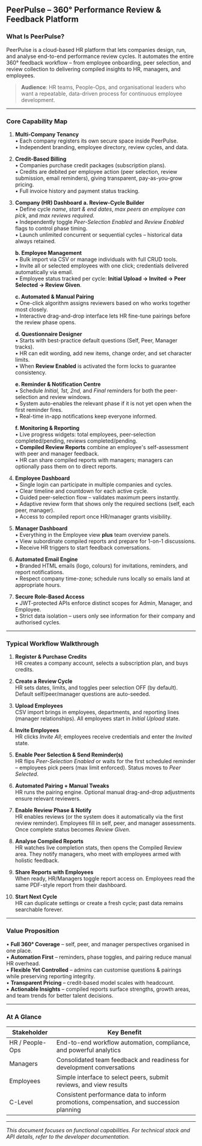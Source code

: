 ## PeerPulse – 360° Performance Review & Feedback Platform

### What Is PeerPulse?
PeerPulse is a cloud-based HR platform that lets companies design, run, and analyse end-to-end performance review cycles.  It automates the entire 360° feedback workflow – from employee onboarding, peer selection, and review collection to delivering compiled insights to HR, managers, and employees.

> **Audience**: HR teams, People-Ops, and organisational leaders who want a repeatable, data-driven process for continuous employee development.

---

### Core Capability Map
1. **Multi-Company Tenancy**  
   • Each company registers its own secure space inside PeerPulse.  
   • Independent branding, employee directory, review cycles, and data.

2. **Credit-Based Billing**  
   • Companies purchase credit packages (subscription plans).  
   • Credits are debited per employee action (peer selection, review submission, email reminders), giving transparent, pay-as-you-grow pricing.  
   • Full invoice history and payment status tracking.

3. **Company (HR) Dashboard**
   **a. Review-Cycle Builder**  
   • Define cycle *name*, *start & end dates*, *max peers an employee can pick*, and *max reviews required*.  
   • Independently toggle *Peer-Selection Enabled* and *Review Enabled* flags to control phase timing.  
   • Launch unlimited concurrent or sequential cycles – historical data always retained.

   **b. Employee Management**  
   • Bulk import via CSV or manage individuals with full CRUD tools.  
   • Invite all or selected employees with one click; credentials delivered automatically via email.  
   • Employee status tracked per cycle: **Initial Upload → Invited → Peer Selected → Review Given**.

   **c. Automated & Manual Pairing**  
   • One-click algorithm assigns reviewers based on who works together most closely.  
   • Interactive drag-and-drop interface lets HR fine-tune pairings before the review phase opens.

   **d. Questionnaire Designer**  
   • Starts with best-practice default questions (Self, Peer, Manager tracks).  
   • HR can edit wording, add new items, change order, and set character limits.  
   • When **Review Enabled** is activated the form locks to guarantee consistency.

   **e. Reminder & Notification Centre**  
   • Schedule *Initial, 1st, 2nd,* and *Final* reminders for both the peer-selection and review windows.  
   • System auto-enables the relevant phase if it is not yet open when the first reminder fires.  
   • Real-time in-app notifications keep everyone informed.

   **f. Monitoring & Reporting**  
   • Live progress widgets: total employees, peer-selection completed/pending, reviews completed/pending.  
   • **Compiled Review Reports** combine an employee's self-assessment with peer and manager feedback.  
   • HR can share compiled reports with managers; managers can optionally pass them on to direct reports.

4. **Employee Dashboard**  
   • Single login can participate in multiple companies and cycles.  
   • Clear timeline and countdown for each active cycle.  
   • Guided peer-selection flow – validates maximum peers instantly.  
   • Adaptive review form that shows only the required sections (self, each peer, manager).  
   • Access to compiled report once HR/manager grants visibility.

5. **Manager Dashboard**  
   • Everything in the Employee view **plus** team overview panels.  
   • View subordinate compiled reports and prepare for 1-on-1 discussions.  
   • Receive HR triggers to start feedback conversations.

6. **Automated Email Engine**  
   • Branded HTML emails (logo, colours) for invitations, reminders, and report notifications.  
   • Respect company time-zone; schedule runs locally so emails land at appropriate hours.

7. **Secure Role-Based Access**  
   • JWT-protected APIs enforce distinct scopes for Admin, Manager, and Employee.  
   • Strict data isolation – users only see information for their company and authorised cycles.

---

### Typical Workflow Walkthrough
1. **Register & Purchase Credits**  
   HR creates a company account, selects a subscription plan, and buys credits.

2. **Create a Review Cycle**  
   HR sets dates, limits, and toggles peer selection OFF (by default).  Default self/peer/manager questions are auto-seeded.

3. **Upload Employees**  
   CSV import brings in employees, departments, and reporting lines (manager relationships).  All employees start in *Initial Upload* state.

4. **Invite Employees**  
   HR clicks *Invite All*; employees receive credentials and enter the *Invited* state.

5. **Enable Peer Selection & Send Reminder(s)**  
   HR flips *Peer-Selection Enabled* or waits for the first scheduled reminder – employees pick peers (max limit enforced).  Status moves to *Peer Selected*.

6. **Automated Pairing + Manual Tweaks**  
   HR runs the pairing engine.  Optional manual drag-and-drop adjustments ensure relevant reviewers.

7. **Enable Review Phase & Notify**  
   HR enables reviews (or the system does it automatically via the first review reminder).  Employees fill in self, peer, and manager assessments.  Once complete status becomes *Review Given*.

8. **Analyse Compiled Reports**  
   HR watches live completion stats, then opens the Compiled Review area.  They notify managers, who meet with employees armed with holistic feedback.

9. **Share Reports with Employees**  
   When ready, HR/Managers toggle report access on.  Employees read the same PDF-style report from their dashboard.

10. **Start Next Cycle**  
    HR can duplicate settings or create a fresh cycle; past data remains searchable forever.

---

### Value Proposition
• **Full 360° Coverage** – self, peer, and manager perspectives organised in one place.  
• **Automation First** – reminders, phase toggles, and pairing reduce manual HR overhead.  
• **Flexible Yet Controlled** – admins can customise questions & pairings while preserving reporting integrity.  
• **Transparent Pricing** – credit-based model scales with headcount.  
• **Actionable Insights** – compiled reports surface strengths, growth areas, and team trends for better talent decisions.

---

### At A Glance
| Stakeholder | Key Benefit |
|-------------|-------------|
| HR / People-Ops | End-to-end workflow automation, compliance, and powerful analytics |
| Managers | Consolidated team feedback and readiness for development conversations |
| Employees | Simple interface to select peers, submit reviews, and view results |
| C-Level | Consistent performance data to inform promotions, compensation, and succession planning |

---

*This document focuses on functional capabilities.  For technical stack and API details, refer to the developer documentation.* 